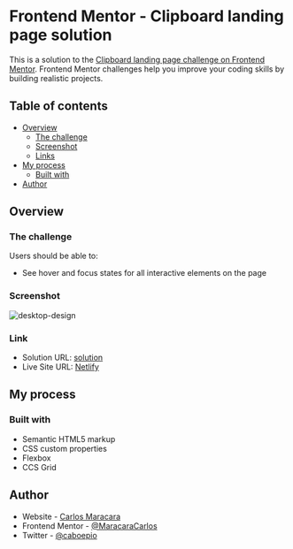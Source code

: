 # Frontend Mentor - Clipboard landing page solution

This is a solution to the [Clipboard landing page challenge on Frontend Mentor](https://www.frontendmentor.io/challenges/clipboard-landing-page-5cc9bccd6c4c91111378ecb9). Frontend Mentor challenges help you improve your coding skills by building realistic projects. 

## Table of contents

- [Overview](#overview)
  - [The challenge](#the-challenge)
  - [Screenshot](#screenshot)
  - [Links](#links)
- [My process](#my-process)
  - [Built with](#built-with)
- [Author](#author)

## Overview

### The challenge

Users should be able to:

- See hover and focus states for all interactive elements on the page

### Screenshot

![desktop-design](https://github.com/MaracaraCarlos/Clipboard-Landing-Page/assets/113530553/ab4d53b5-d3e8-4bf2-9df0-b5700d5d3911)

### Link

- Solution URL: [solution](https://github.com/MaracaraCarlos/Clipboard-Landing-Page)
- Live Site URL: [Netlify](https://advice-generator-cems.netlify.app/)

## My process

### Built with

- Semantic HTML5 markup
- CSS custom properties
- Flexbox
- CCS Grid


## Author

- Website - [Carlos Maracara](https://link-profile-maracara.netlify.app/)
- Frontend Mentor - [@MaracaraCarlos](https://www.frontendmentor.io/profile/MaracaraCarlos)
- Twitter - [@caboepio](https://twitter.com/caboepio)

